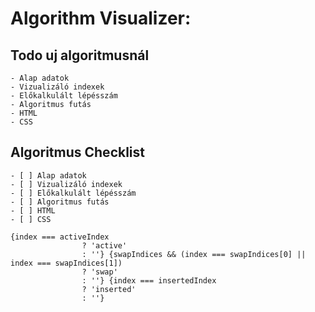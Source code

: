# Algorithm Visualizer:

## Todo uj algoritmusnál
    - Alap adatok
    - Vizualizáló indexek
    - Előkalkulált lépésszám
    - Algoritmus futás
    - HTML
    - CSS

## Algoritmus Checklist
    - [ ] Alap adatok
    - [ ] Vizualizáló indexek
    - [ ] Előkalkulált lépésszám
    - [ ] Algoritmus futás
    - [ ] HTML
    - [ ] CSS

    {index === activeIndex
					? 'active'
					: ''} {swapIndices && (index === swapIndices[0] || index === swapIndices[1])
					? 'swap'
					: ''} {index === insertedIndex
					? 'inserted'
					: ''}